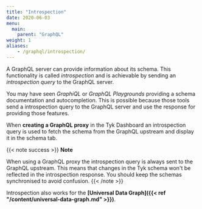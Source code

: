 ```yaml
---
title: "Introspection"
date: 2020-06-03
menu:
  main:
    parent: "GraphQL"
weight: 1
aliases:
    - /graphql/introspection/
---
```


A GraphQL server can provide information about its schema. This functionality is called *introspection* and is achievable by sending
an *introspection query* to the GraphQL server.

You may have seen *GraphiQL* or *GraphQL Playgrounds* providing a schema documentation and autocompletion. This is possible because those tools
send a introspection query to the GraphQL server and use the response for providing those features.

When **creating a GraphQL proxy** in the Tyk Dashboard an introspection query is used to fetch the schema from the GraphQL upstream and display it in the 
schema tab.

{{< note success >}}
**Note**  

When using a GraphQL proxy the introspection query is always sent to the GraphQL upstream. This means that changes in the Tyk schema won't be reflected
 in the introspection response. You should keep the schemas synchronised to avoid confusion.
{{< /note >}}


Introspection also works for the **[Universal Data Graph]({{< ref "/content/universal-data-graph.md" >}})**.